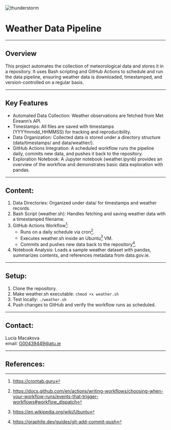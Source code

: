 ![thunderstorm](https://images.pexels.com/photos/2258536/pexels-photo-2258536.jpeg)
# Weather Data Pipeline

---

## Overview
This project automates the collection of meteorological data and stores it in a repository. It uses Bash scripting and GitHub Actions to schedule and run the data pipeline, ensuring weather data is downloaded, timestamped, and version-controlled on a regular basis.

---

## Key Features

-  Automated Data Collection: Weather observations are fetched from Met Éireann’s API.
-  Timestamps: All files are saved with timestamps (YYYYmmdd_HHMMSS) for tracking and reproducibility.
-  Data Organization: Collected data is stored under a directory structure (data/timestamps/ and data/weather/).
-  GitHub Actions Integration: A scheduled workflow runs the pipeline daily, commits new data, and pushes it back to the repository.
-  Exploration Notebook: A Jupyter notebook (weather.ipynb) provides an overview of the workflow and demonstrates basic data exploration with pandas.

---

## Content:

1. Data Directories: Organized under data/ for timestamps and weather records.
2. Bash Script (weather.sh): Handles fetching and saving weather data with a timestamped filename.
3. GitHub Actions Workflow[^2]:
   -  Runs on a daily schedule via cron[^3].
   -  Executes weather.sh inside an Ubuntu[^4] VM.
   -  Commits and pushes new data back to the repository[^5].
4. Notebook Analysis: Loads a sample weather dataset with pandas, summarizes contents, and references metadata from data.gov.ie.

---

## Setup:
1. Clone the repository.
2. Make weather.sh executable:
`chmod +x weather.sh`
3. Test locally:
`./weather.sh`
4. Push changes to GitHub and verify the workflow runs as scheduled.

---

## Contact:
Lucia Macakova\
email: G00439449@atu.ie

---

## References:
[^1]: https://www.geeksforgeeks.org/bash-scripting-introduction-to-bash-and-bash-scripting/
[^2]: https://crontab.guru
[^3]: https://docs.github.com/en/actions/writing-workflows/choosing-when-your-workflow-runs/events-that-trigger-workflows#workflow_dispatch
[^4]: https://en.wikipedia.org/wiki/Ubuntu
[^5]: https://graphite.dev/guides/git-add-commit-push